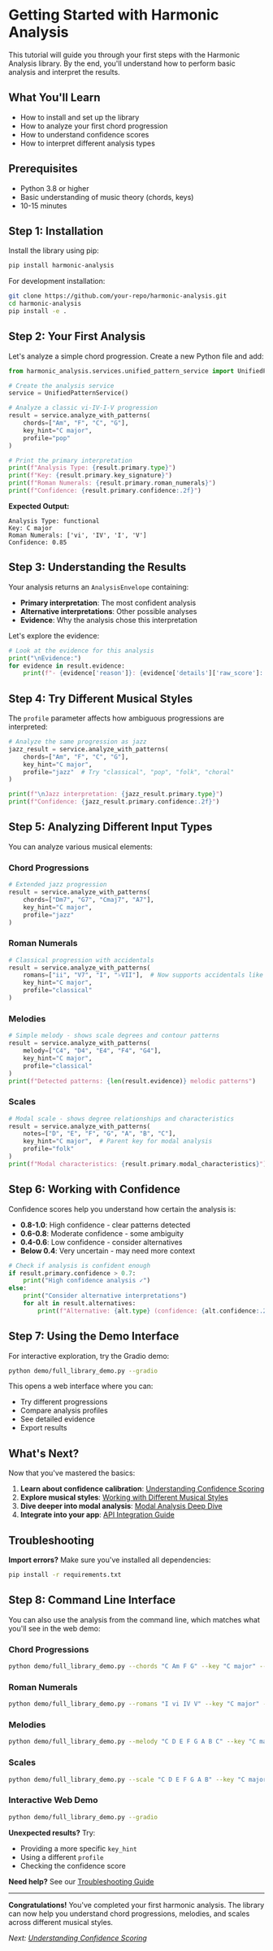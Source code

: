 # Getting Started with Harmonic Analysis

This tutorial will guide you through your first steps with the Harmonic Analysis library. By the end, you'll understand how to perform basic analysis and interpret the results.

## What You'll Learn

- How to install and set up the library
- How to analyze your first chord progression
- How to understand confidence scores
- How to interpret different analysis types

## Prerequisites

- Python 3.8 or higher
- Basic understanding of music theory (chords, keys)
- 10-15 minutes

## Step 1: Installation

Install the library using pip:

```bash
pip install harmonic-analysis
```

For development installation:

```bash
git clone https://github.com/your-repo/harmonic-analysis.git
cd harmonic-analysis
pip install -e .
```

## Step 2: Your First Analysis

Let's analyze a simple chord progression. Create a new Python file and add:

```python
from harmonic_analysis.services.unified_pattern_service import UnifiedPatternService

# Create the analysis service
service = UnifiedPatternService()

# Analyze a classic vi-IV-I-V progression
result = service.analyze_with_patterns(
    chords=["Am", "F", "C", "G"],
    key_hint="C major",
    profile="pop"
)

# Print the primary interpretation
print(f"Analysis Type: {result.primary.type}")
print(f"Key: {result.primary.key_signature}")
print(f"Roman Numerals: {result.primary.roman_numerals}")
print(f"Confidence: {result.primary.confidence:.2f}")
```

**Expected Output:**
```
Analysis Type: functional
Key: C major
Roman Numerals: ['vi', 'IV', 'I', 'V']
Confidence: 0.85
```

## Step 3: Understanding the Results

Your analysis returns an `AnalysisEnvelope` containing:

- **Primary interpretation**: The most confident analysis
- **Alternative interpretations**: Other possible analyses
- **Evidence**: Why the analysis chose this interpretation

Let's explore the evidence:

```python
# Look at the evidence for this analysis
print("\nEvidence:")
for evidence in result.evidence:
    print(f"- {evidence['reason']}: {evidence['details']['raw_score']:.2f}")
```

## Step 4: Try Different Musical Styles

The `profile` parameter affects how ambiguous progressions are interpreted:

```python
# Analyze the same progression as jazz
jazz_result = service.analyze_with_patterns(
    chords=["Am", "F", "C", "G"],
    key_hint="C major",
    profile="jazz"  # Try "classical", "pop", "folk", "choral"
)

print(f"\nJazz interpretation: {jazz_result.primary.type}")
print(f"Confidence: {jazz_result.primary.confidence:.2f}")
```

## Step 5: Analyzing Different Input Types

You can analyze various musical elements:

### Chord Progressions
```python
# Extended jazz progression
result = service.analyze_with_patterns(
    chords=["Dm7", "G7", "Cmaj7", "A7"],
    key_hint="C major",
    profile="jazz"
)
```

### Roman Numerals
```python
# Classical progression with accidentals
result = service.analyze_with_patterns(
    romans=["ii", "V7", "I", "♭VII"],  # Now supports accidentals like ♭VII, bVII
    key_hint="C major",
    profile="classical"
)
```

### Melodies
```python
# Simple melody - shows scale degrees and contour patterns
result = service.analyze_with_patterns(
    melody=["C4", "D4", "E4", "F4", "G4"],
    key_hint="C major",
    profile="classical"
)
print(f"Detected patterns: {len(result.evidence)} melodic patterns")
```

### Scales
```python
# Modal scale - shows degree relationships and characteristics
result = service.analyze_with_patterns(
    notes=["D", "E", "F", "G", "A", "B", "C"],
    key_hint="C major",  # Parent key for modal analysis
    profile="folk"
)
print(f"Modal characteristics: {result.primary.modal_characteristics}")
```

## Step 6: Working with Confidence

Confidence scores help you understand how certain the analysis is:

- **0.8-1.0**: High confidence - clear patterns detected
- **0.6-0.8**: Moderate confidence - some ambiguity
- **0.4-0.6**: Low confidence - consider alternatives
- **Below 0.4**: Very uncertain - may need more context

```python
# Check if analysis is confident enough
if result.primary.confidence > 0.7:
    print("High confidence analysis ✓")
else:
    print("Consider alternative interpretations")
    for alt in result.alternatives:
        print(f"Alternative: {alt.type} (confidence: {alt.confidence:.2f})")
```

## Step 7: Using the Demo Interface

For interactive exploration, try the Gradio demo:

```bash
python demo/full_library_demo.py --gradio
```

This opens a web interface where you can:
- Try different progressions
- Compare analysis profiles
- See detailed evidence
- Export results

## What's Next?

Now that you've mastered the basics:

1. **Learn about confidence calibration**: [Understanding Confidence Scoring](understanding-confidence.md)
2. **Explore musical styles**: [Working with Different Musical Styles](musical-styles.md)
3. **Dive deeper into modal analysis**: [Modal Analysis Deep Dive](modal-analysis.md)
4. **Integrate into your app**: [API Integration Guide](../how-to/api-integration.md)

## Troubleshooting

**Import errors?** Make sure you've installed all dependencies:
```bash
pip install -r requirements.txt
```

## Step 8: Command Line Interface

You can also use the analysis from the command line, which matches what you'll see in the web demo:

### Chord Progressions
```bash
python demo/full_library_demo.py --chords "C Am F G" --key "C major" --profile pop
```

### Roman Numerals
```bash
python demo/full_library_demo.py --romans "I vi IV V" --key "C major" --profile classical
```

### Melodies
```bash
python demo/full_library_demo.py --melody "C D E F G A B C" --key "C major" --profile folk
```

### Scales
```bash
python demo/full_library_demo.py --scale "C D E F G A B" --key "C major" --profile classical
```

### Interactive Web Demo
```bash
python demo/full_library_demo.py --gradio
```

**Unexpected results?** Try:
- Providing a more specific `key_hint`
- Using a different `profile`
- Checking the confidence score

**Need help?** See our [Troubleshooting Guide](../how-to/troubleshooting.md)

---

**Congratulations!** You've completed your first harmonic analysis. The library can now help you understand chord progressions, melodies, and scales across different musical styles.

*Next: [Understanding Confidence Scoring](understanding-confidence.md)*

